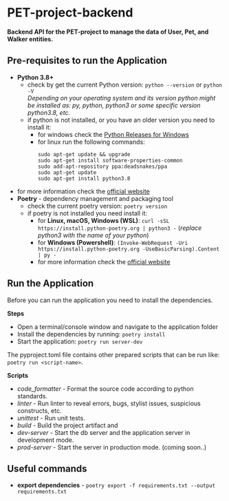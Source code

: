 # PET-project-backend

**Backend API for the PET-project to manage the data of User, Pet, and Walker entities.**



## Pre-requisites to run the Application

- **Python 3.8+**
  - check by get the current Python version: `python --version` or `python -V`<br>
  *Depending on your operating system and its version python might be installed as: py, python, python3 or some 
    specific version python3.8, etc.*  
  - if python is not installed, or you have an older version you need to install it:
    - for windows check the [Python Releases for Windows](https://www.python.org/downloads/windows/) 
    - for linux run the following commands:
      ```
      sudo apt-get update && upgrade
      sudo apt-get install software-properties-common
      sudo add-apt-repository ppa:deadsnakes/ppa
      sudo apt-get update
      sudo apt-get install python3.8
      ```
 - for more information check the [official website](https://www.python.org/downloads/)
- **Poetry** - dependency management and packaging tool
  - check the current poetry version: `poetry version`
  - if poetry is not installed you need install it:
    - for **Linux, macOS, Windows (WSL)**: `curl -sSL https://install.python-poetry.org | python3 -` (*replace python3 
      with the name of your python*)
    - for **Windows (Powershell)**: `(Invoke-WebRequest -Uri https://install.python-poetry.org -UseBasicParsing).Content | py -`
    - for more information check the [official website](https://python-poetry.org/docs/)

## Run the Application

Before you can run the application you need to install the dependencies.<br>

**Steps**
- Open a terminal/console window and navigate to the application folder
- Install the dependencies by running: `poetry install`
- Start the application: `poetry run server-dev`

The pyproject.toml file contains other prepared scripts that can be run like: `poetry run <script-name>`.

**Scripts**

- *code_formatter* - Format the source code according to python standards.
- *linter* - Run linter to reveal errors, bugs, stylist issues, suspicious constructs, etc.
- *unittest* - Run unit tests.
- *build* - Build the project artifact and 
- *dev-server* - Start the db server and the application server in development mode.
- *prod-server* - Start the server in production mode. (coming soon..)

## Useful commands

- **export dependencies** - `poetry export -f requirements.txt --output requirements.txt`